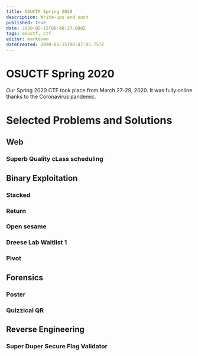```yaml
---
title: OSUCTF Spring 2020
description: Write-ups and such
published: true
date: 2020-05-15T00:48:27.088Z
tags: osuctf, ctf
editor: markdown
dateCreated: 2020-05-15T00:47:05.757Z
---
```


# OSUCTF Spring 2020

Our Spring 2020 CTF took place from March 27-29, 2020. It was fully online thanks to the Coronavirus pandemic.


# Selected Problems and Solutions

## Web
### Superb Quality cLass scheduling


## Binary Exploitation
### Stacked

### Return

### Open sesame

### Dreese Lab Waitlist 1

### Pivot

## Forensics
### Poster
### Quizzical QR

## Reverse Engineering

### Super Duper Secure Flag Validator